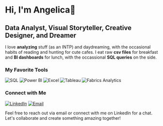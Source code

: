 # Hi, I'm Angelica👋

## Data Analyst, Visual Storyteller, Creative Designer, and Dreamer

I love **analyzing** stuff (as an INTP) and daydreaming, with the occasional habits of reading and hunting for cute cafes. I eat raw **csv files** for breakfast and **BI dashboards** for lunch, with the occassional **SQL queries** on the side.

### My Favorite Tools
![SQL](https://img.shields.io/badge/SQL-025E8C?style=for-the-badge&logo=sql)
![Power BI](https://img.shields.io/badge/Power_BI-F2C811?style=for-the-badge&logo=powerbi)
![Excel](https://img.shields.io/badge/Excel-217346?style=for-the-badge&logo=microsoft-excel)
![Tableau](https://img.shields.io/badge/Tableau-E97627?style=for-the-badge&logo=tableau)
![Fabrics Analytics](https://img.shields.io/badge/Fabrics_Analytics-FF5733?style=for-the-badge)

### Connect with Me
[![LinkedIn](https://img.shields.io/badge/LinkedIn-0A66C2?style=for-the-badge&logo=linkedin)](https://www.linkedin.com/in/angelicadolor/)
[![Email](https://img.shields.io/badge/Email-D14836?style=for-the-badge&logo=gmail)](mailto:angelicakdolor@gmail.com)

Feel free to reach out via email or connect with me on LinkedIn for a chat. Let's collaborate and create something amazing together!
